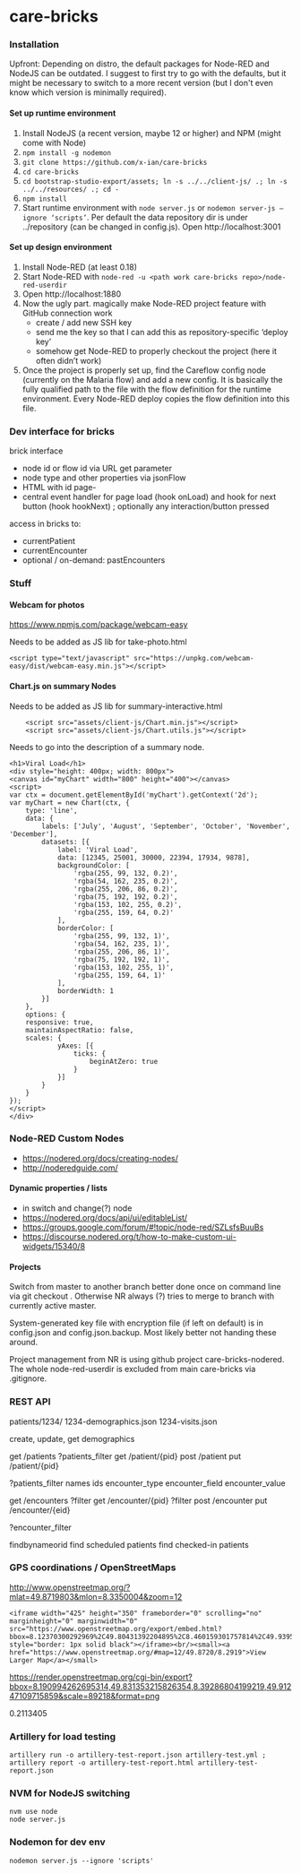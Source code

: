 # care-bricks

### Installation

Upfront: Depending on distro, the default packages for Node-RED and NodeJS can be outdated. I suggest to first try to go with the defaults, but it might be necessary to switch to a more recent version (but I don't even know which version is minimally required).

#### Set up runtime environment

1. Install NodeJS (a recent version, maybe 12 or higher) and NPM (might come with Node)
1. ```npm install -g nodemon```
1. ```git clone https://github.com/x-ian/care-bricks```
1. ```cd care-bricks```
1. ```cd bootstrap-studio-export/assets; ln -s ../../client-js/ .; ln -s ../../resources/ .; cd -```
1. ```npm install```
1. Start runtime environment with ```node server.js``` or ```nodemon server-js —ignore ‘scripts’```. Per default the data repository dir is under ../repository (can be changed in config.js). Open http://localhost:3001

#### Set up design environment

1. Install Node-RED (at least 0.18)
1. Start Node-RED with ```node-red -u <path work care-bricks repo>/node-red-userdir```
1. Open http://localhost:1880
1. Now the ugly part. magically make Node-RED project feature with GitHub connection work
    * create / add new SSH key
    * send me the key so that I can add this as repository-specific ‘deploy key’
    * somehow get Node-RED to properly checkout the project (here it often didn’t work)
1. Once the project is properly set up, find the Careflow config node (currently on the Malaria flow) and add a new config. It is basically the fully qualified path to the file with the flow definition for the runtime environment. Every Node-RED deploy copies the flow definition into this file.

### Dev interface for  bricks

brick interface

* node id or flow id via URL get parameter
* node type and other properties via jsonFlow 
* HTML with id page-<filename>
* central event handler for page load (hook onLoad<brickname>) and hook for next button (hook hookNext<brickname>) ; optionally any interaction/button pressed

access in bricks to:

* currentPatient
* currentEncounter
* optional / on-demand: pastEncounters

### Stuff

#### Webcam for photos

https://www.npmjs.com/package/webcam-easy

Needs to be added as JS lib for take-photo.html
```
<script type="text/javascript" src="https://unpkg.com/webcam-easy/dist/webcam-easy.min.js"></script>
```

#### Chart.js on summary Nodes

Needs to be added as JS lib for summary-interactive.html
```
    <script src="assets/client-js/Chart.min.js"></script>
    <script src="assets/client-js/Chart.utils.js"></script>
```

Needs to go into the description of a summary node.
```
<h1>Viral Load</h1>
<div style="height: 400px; width: 800px">
<canvas id="myChart" width="800" height="400"></canvas>
<script>
var ctx = document.getElementById('myChart').getContext('2d');
var myChart = new Chart(ctx, {
    type: 'line',
    data: {
        labels: ['July', 'August', 'September', 'October', 'November', 'December'],
        datasets: [{
            label: 'Viral Load',
            data: [12345, 25001, 30000, 22394, 17934, 9878],
            backgroundColor: [
                'rgba(255, 99, 132, 0.2)',
                'rgba(54, 162, 235, 0.2)',
                'rgba(255, 206, 86, 0.2)',
                'rgba(75, 192, 192, 0.2)',
                'rgba(153, 102, 255, 0.2)',
                'rgba(255, 159, 64, 0.2)'
            ],
            borderColor: [
                'rgba(255, 99, 132, 1)',
                'rgba(54, 162, 235, 1)',
                'rgba(255, 206, 86, 1)',
                'rgba(75, 192, 192, 1)',
                'rgba(153, 102, 255, 1)',
                'rgba(255, 159, 64, 1)'
            ],
            borderWidth: 1
        }]
    },
    options: {
    responsive: true,
    maintainAspectRatio: false,
    scales: {
            yAxes: [{
                ticks: {
                    beginAtZero: true
                }
            }]
        }
    }
});
</script>
</div>
```


### Node-RED Custom Nodes

* https://nodered.org/docs/creating-nodes/
* http://noderedguide.com/

#### Dynamic properties / lists

* in switch and change(?) node
* https://nodered.org/docs/api/ui/editableList/
* https://groups.google.com/forum/#!topic/node-red/SZLsfsBuuBs
* https://discourse.nodered.org/t/how-to-make-custom-ui-widgets/15340/8

#### Projects

Switch from master to another branch better done once on command line via git checkout <branch>. Otherwise NR always (?) tries to merge to branch with currently active master.
	
System-generated key file with encryption file (if left on default) is in config.json and config.json.backup. Most likely better not handing these around.

Project management from NR is using github project care-bricks-nodered. The whole node-red-userdir is excluded from main care-bricks via .gitignore.

### REST API

patients/1234/
	1234-demographics.json
	1234-visits.json

create, update, get demographics 

get /patients ?patients_filter
get /patient/{pid}
post /patient
put /patient/{pid}

?patients_filter
names
ids
encounter_type
encounter_field
encounter_value

get /encounters ?filter
get /encounter/{pid} ?filter
post /encounter
put /encounter/{eid}

?encounter_filter

findbynameorid
find scheduled patients
find checked-in patients

### GPS coordinations / OpenStreetMaps 

http://www.openstreetmap.org/?mlat=49.8719803&mlon=8.3350004&zoom=12


```
<iframe width="425" height="350" frameborder="0" scrolling="no" marginheight="0" marginwidth="0" src="https://www.openstreetmap.org/export/embed.html?bbox=8.12370300292969%2C49.80431392204895%2C8.460159301757814%2C49.93951039093599&amp;layer=mapnik" style="border: 1px solid black"></iframe><br/><small><a href="https://www.openstreetmap.org/#map=12/49.8720/8.2919">View Larger Map</a></small>
```

https://render.openstreetmap.org/cgi-bin/export?bbox=8.190994262695314,49.831353215826354,8.39286804199219,49.91247109715859&scale=89218&format=png

0.2113405

### Artillery for load testing

```
artillery run -o artillery-test-report.json artillery-test.yml ; artillery report -o artillery-test-report.html artillery-test-report.json
```

### NVM for NodeJS switching

```
nvm use node
node server.js
```

### Nodemon for dev env

```
nodemon server.js --ignore 'scripts'
```
